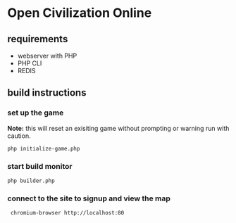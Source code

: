 # Open Civilization Online

## requirements
 * webserver with PHP
 * PHP CLI
 * REDIS

## build instructions

### set up the game
 **Note:** this will reset an exisiting game without prompting or warning run with caution.
```
php initialize-game.php
```

### start build monitor
```
php builder.php
```

### connect to the site to signup and view the map
```
 chromium-browser http://localhost:80
```

